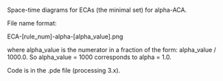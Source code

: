 Space-time diagrams for ECAs (the minimal set) for alpha-ACA.

File name format:

ECA-[rule_num]-alpha-[alpha_value].png

where alpha_value is the numerator in a fraction of the form: alpha_value / 1000.0. So alpha_value = 1000 corresponds to alpha = 1.0.

Code is in the .pde file (processing 3.x).
